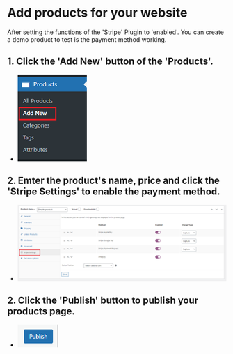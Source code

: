# Add products for your website

After setting the functions of the 'Stripe' Plugin to 'enabled'. You can create a demo product to test is the payment method working.

## 1. Click the 'Add New' button of the 'Products'.
- ![Alt text](https://raw.githubusercontent.com/KuroP1/katacoda-scenarios/main/PCI_DSS/images/step5-1.PNG "a title")

## 2. Emter the product's name, price and click the 'Stripe Settings' to enable the payment method.
- ![Alt text](https://raw.githubusercontent.com/KuroP1/katacoda-scenarios/main/PCI_DSS/images/step5-2.PNG "a title")

## 2. Click the 'Publish' button to publish your products page.
- ![Alt text](https://raw.githubusercontent.com/KuroP1/katacoda-scenarios/main/PCI_DSS/images/step5-3.PNG "a title")
